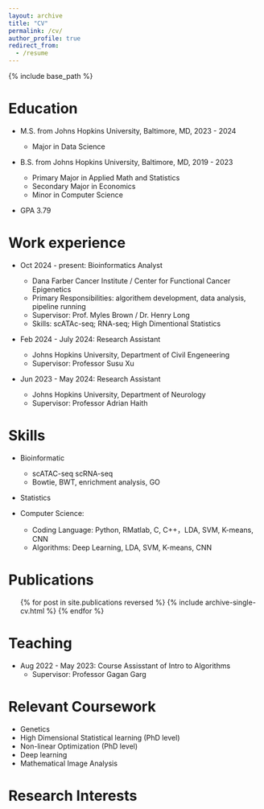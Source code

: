 ```yaml
---
layout: archive
title: "CV"
permalink: /cv/
author_profile: true
redirect_from:
  - /resume
---
```


{% include base_path %}

Education
======
* M.S. from Johns Hopkins University, Baltimore, MD,  2023 - 2024
  * Major in Data Science

* B.S. from Johns Hopkins University, Baltimore, MD, 2019 - 2023
  * Primary Major in Applied Math and Statistics
  * Secondary Major in Economics
  * Minor in Computer Science

* GPA 3.79

Work experience
======
* Oct 2024 - present: Bioinformatics Analyst
  * Dana Farber Cancer Institute / Center for Functional Cancer Epigenetics
  * Primary Responsibilities: algorithem development, data analysis, pipeline running
  * Supervisor: Prof. Myles Brown / Dr. Henry Long
  * Skills: scATAc-seq; RNA-seq; High Dimentional Statistics

* Feb 2024 - July 2024: Research Assistant
  * Johns Hopkins University, Department of Civil Engeneering
  * Supervisor: Professor Susu Xu

* Jun 2023 - May 2024: Research Assistant
  * Johns Hopkins University, Department of Neurology
  * Supervisor: Professor Adrian Haith
  
Skills
======
* Bioinformatic  
  * scATAC-seq scRNA-seq
  * Bowtie, BWT, enrichment analysis, GO
* Statistics 
  
* Computer Science: 
  * Coding Language: Python, RMatlab,  C, C++，LDA, SVM, K-means, CNN
  * Algorithms: Deep Learning, LDA, SVM, K-means, CNN



Publications
======
  <ul>{% for post in site.publications reversed %}
    {% include archive-single-cv.html %}
  {% endfor %}</ul>
  

Teaching
======
* Aug 2022 - May 2023: Course Assisstant of Intro to Algorithms
    * Supervisor: Professor Gagan Garg 
    
    
Relevant Coursework    
======
* Genetics
* High Dimensional Statistical learning (PhD level)
* Non-linear Optimization (PhD level)
* Deep learning
* Mathematical Image Analysis



Research Interests
======

